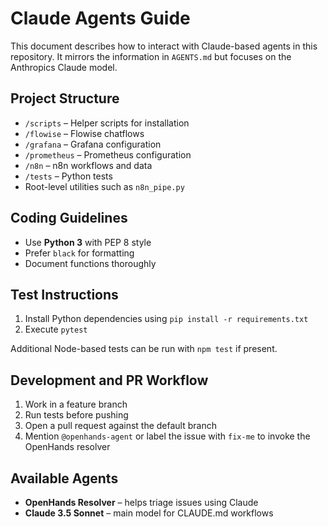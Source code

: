 # Claude Agents Guide

This document describes how to interact with Claude-based agents in this repository. It mirrors the information in `AGENTS.md` but focuses on the Anthropics Claude model.

## Project Structure

- `/scripts` – Helper scripts for installation
- `/flowise` – Flowise chatflows
- `/grafana` – Grafana configuration
- `/prometheus` – Prometheus configuration
- `/n8n` – n8n workflows and data
- `/tests` – Python tests
- Root-level utilities such as `n8n_pipe.py`

## Coding Guidelines

- Use **Python 3** with PEP 8 style
- Prefer `black` for formatting
- Document functions thoroughly

## Test Instructions

1. Install Python dependencies using `pip install -r requirements.txt`
2. Execute `pytest`

Additional Node-based tests can be run with `npm test` if present.

## Development and PR Workflow

1. Work in a feature branch
2. Run tests before pushing
3. Open a pull request against the default branch
4. Mention `@openhands-agent` or label the issue with `fix-me` to invoke the OpenHands resolver

## Available Agents

- **OpenHands Resolver** – helps triage issues using Claude
- **Claude 3.5 Sonnet** – main model for CLAUDE.md workflows
